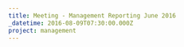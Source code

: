 ```yaml
---
title: Meeting - Management Reporting June 2016
_datetime: 2016-08-09T07:30:00.000Z
project: management
---
```



